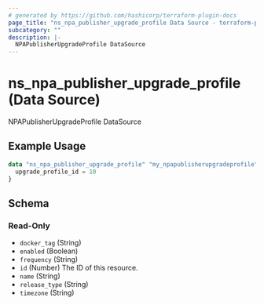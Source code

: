 ```yaml
---
# generated by https://github.com/hashicorp/terraform-plugin-docs
page_title: "ns_npa_publisher_upgrade_profile Data Source - terraform-provider-ns"
subcategory: ""
description: |-
  NPAPublisherUpgradeProfile DataSource
---
```


# ns_npa_publisher_upgrade_profile (Data Source)

NPAPublisherUpgradeProfile DataSource

## Example Usage

```terraform
data "ns_npa_publisher_upgrade_profile" "my_npapublisherupgradeprofile" {
  upgrade_profile_id = 10
}
```

<!-- schema generated by tfplugindocs -->
## Schema

### Read-Only

- `docker_tag` (String)
- `enabled` (Boolean)
- `frequency` (String)
- `id` (Number) The ID of this resource.
- `name` (String)
- `release_type` (String)
- `timezone` (String)


